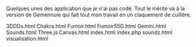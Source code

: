 Quelques unes des application que je n'ai pas codé. 
Tout le mérite và à la version de Gemennuie qui fait tout mon travail en un claquement de cuillère.

3DDDs.html
Chakra.html
Fumoir.html
Fumoir55G.html
Gemini.html
Sounds.html
Three.js.Canvas.html
index.html
index.php
soundz.html
visualisation.html
